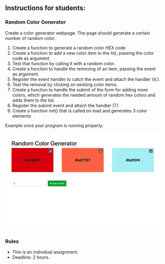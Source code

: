 ## Instructions for students:

### Random Color Generator

Create a color generator webpage. The page should generate a certain number of random color. 
 1. Create a function to generate a random color HEX code
 2. Create a function to add a new color item to the list, passing the color code as argument
 3. Test that function by calling it with a random color.
 4. Create a function to handle the removing of an item, passing the event as argument.
 5. Register the event handler to catch the event and attach the handler (4.).
 6. Test the removal by clicking on existing color items.
 7. Create a function to handle the submit of the form for adding more colors, which generates the needed amount of random hex colors and adds them to the list.
 8. Register the submit event and attach the handler (7.)
 9. Create a function init() that is called on load and generates 3 color elements

  
 

Example once your program is running properly:

 
 ![preview](./demo.gif)




### Rules

-   This is an individual assignment.
-   Deadline: 2 hours.

